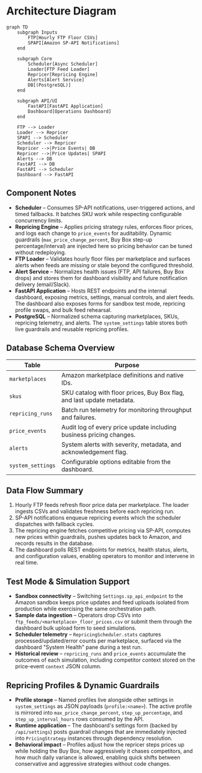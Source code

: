 # Architecture Diagram

```mermaid
graph TD
    subgraph Inputs
        FTP[Hourly FTP Floor CSVs]
        SPAPI[Amazon SP-API Notifications]
    end

    subgraph Core
        Scheduler[Async Scheduler]
        Loader[FTP Feed Loader]
        Repricer[Repricing Engine]
        Alerts[Alert Service]
        DB[(PostgreSQL)]
    end

    subgraph API/UI
        FastAPI[FastAPI Application]
        Dashboard[Operations Dashboard]
    end

    FTP --> Loader
    Loader --> Repricer
    SPAPI --> Scheduler
    Scheduler --> Repricer
    Repricer -->|Price Events| DB
    Repricer -->|Price Updates| SPAPI
    Alerts --> DB
    FastAPI --> DB
    FastAPI --> Scheduler
    Dashboard --> FastAPI
```

## Component Notes

- **Scheduler** – Consumes SP-API notifications, user-triggered actions, and timed fallbacks. It
  batches SKU work while respecting configurable concurrency limits.
- **Repricing Engine** – Applies pricing strategy rules, enforces floor prices, and logs each change
  to `price_events` for auditability. Dynamic guardrails (`max_price_change_percent`, Buy Box step-up
  percentage/interval) are injected here so pricing behavior can be tuned without redeploying.
- **FTP Loader** – Validates hourly floor files per marketplace and surfaces alerts when feeds are
  missing or stale beyond the configured threshold.
- **Alert Service** – Normalizes health issues (FTP, API failures, Buy Box drops) and stores them for
  dashboard visibility and future notification delivery (email/Slack).
- **FastAPI Application** – Hosts REST endpoints and the internal dashboard, exposing metrics,
  settings, manual controls, and alert feeds. The dashboard also exposes forms for sandbox test mode,
  repricing profile swaps, and bulk feed rehearsal.
- **PostgreSQL** – Normalized schema capturing marketplaces, SKUs, repricing telemetry, and alerts.
  The `system_settings` table stores both live guardrails and reusable repricing profiles.

## Database Schema Overview

| Table | Purpose |
| --- | --- |
| `marketplaces` | Amazon marketplace definitions and native IDs. |
| `skus` | SKU catalog with floor prices, Buy Box flag, and last update metadata. |
| `repricing_runs` | Batch run telemetry for monitoring throughput and failures. |
| `price_events` | Audit log of every price update including business pricing changes. |
| `alerts` | System alerts with severity, metadata, and acknowledgement flag. |
| `system_settings` | Configurable options editable from the dashboard. |

## Data Flow Summary

1. Hourly FTP feeds refresh floor price data per marketplace. The loader ingests CSVs and validates
   freshness before each repricing run.
2. SP-API notifications enqueue repricing events which the scheduler dispatches with fallback cycles.
3. The repricing engine fetches competitive pricing via SP-API, computes new prices within guardrails,
   pushes updates back to Amazon, and records results in the database.
4. The dashboard polls REST endpoints for metrics, health status, alerts, and configuration values,
   enabling operators to monitor and intervene in real time.

## Test Mode & Simulation Support

- **Sandbox connectivity** – Switching `Settings.sp_api_endpoint` to the Amazon sandbox keeps price
  updates and feed uploads isolated from production while exercising the same orchestration path.
- **Sample data ingestion** – Operators drop CSVs into `ftp_feeds/<marketplace>_floor_prices.csv` or
  submit them through the dashboard bulk upload form to seed simulations.
- **Scheduler telemetry** – `RepricingScheduler.stats` captures processed/updated/error counts per
  marketplace, surfaced via the dashboard "System Health" pane during a test run.
- **Historical review** – `repricing_runs` and `price_events` accumulate the outcomes of each
  simulation, including competitor context stored on the price-event `context` JSON column.

## Repricing Profiles & Dynamic Guardrails

- **Profile storage** – Named profiles live alongside other settings in `system_settings` as JSON
  payloads (`profile:<name>`). The active profile is mirrored into `max_price_change_percent`,
  `step_up_percentage`, and `step_up_interval_hours` rows consumed by the API.
- **Runtime application** – The dashboard's settings form (backed by `/api/settings`) posts guardrail
  changes that are immediately injected into `PricingStrategy` instances through dependency
  resolution.
- **Behavioral impact** – Profiles adjust how the repricer steps prices up while holding the Buy Box,
  how aggressively it chases competitors, and how much daily variance is allowed, enabling quick
  shifts between conservative and aggressive strategies without code changes.
